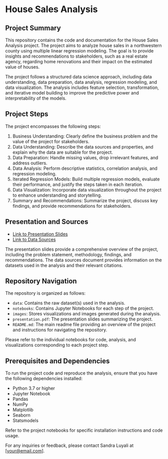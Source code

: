 # House Sales Analysis

## Project Summary
This repository contains the code and documentation for the House Sales Analysis project. The project aims to analyze house sales in a northwestern county using multiple linear regression modeling. The goal is to provide insights and recommendations to stakeholders, such as a real estate agency, regarding home renovations and their impact on the estimated value of houses.

The project follows a structured data science approach, including data understanding, data preparation, data analysis, regression modeling, and data visualization. The analysis includes feature selection, transformation, and iterative model building to improve the predictive power and interpretability of the models.

## Project Steps
The project encompasses the following steps:

1. Business Understanding: Clearly define the business problem and the value of the project for stakeholders.
2. Data Understanding: Describe the data sources and properties, and explain why the data are suitable for the project.
3. Data Preparation: Handle missing values, drop irrelevant features, and address outliers.
4. Data Analysis: Perform descriptive statistics, correlation analysis, and regression modeling.
5. Iterated Regression Models: Build multiple regression models, evaluate their performance, and justify the steps taken in each iteration.
6. Data Visualization: Incorporate data visualization throughout the project to enhance understanding and storytelling.
7. Summary and Recommendations: Summarize the project, discuss key findings, and provide recommendations for stakeholders.

## Presentation and Sources
- [Link to Presentation Slides](link-to-presentation.pdf)
- [Link to Data Sources](link-to-data-sources.md)

The presentation slides provide a comprehensive overview of the project, including the problem statement, methodology, findings, and recommendations. The data sources document provides information on the datasets used in the analysis and their relevant citations.

## Repository Navigation
The repository is organized as follows:

- `data`: Contains the raw dataset(s) used in the analysis.
- `notebooks`: Contains Jupyter Notebooks for each step of the project.
- `images`: Stores visualizations and images generated during the analysis.
- `presentation.pdf`: The presentation slides summarizing the project.
- `README.md`: The main readme file providing an overview of the project and instructions for navigating the repository.

Please refer to the individual notebooks for code, analysis, and visualizations corresponding to each project step.

## Prerequisites and Dependencies
To run the project code and reproduce the analysis, ensure that you have the following dependencies installed:

- Python 3.7 or higher
- Jupyter Notebook
- Pandas
- NumPy
- Matplotlib
- Seaborn
- Statsmodels

Refer to the project notebooks for specific installation instructions and code usage.


For any inquiries or feedback, please contact Sandra Luyali at [your@email.com].
